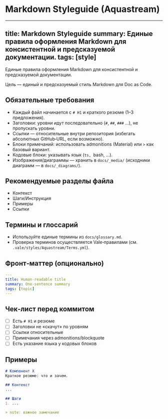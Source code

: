 # Markdown Styleguide (Aquastream)

---
title: Markdown Styleguide
summary: Единые правила оформления Markdown для консистентной и предсказуемой документации.
tags: [style]
---

Единые правила оформления Markdown для консистентной и предсказуемой документации.

Цель — единый и предсказуемый стиль Markdown для Doc as Code.

## Обязательные требования
- Каждый файл начинается с `# H1` и краткого резюме (1–3 предложения).
- Заголовки: уровни идут последовательно (`#`, `##`, `###` …), не пропускать уровни.
- Ссылки — относительные внутри репозитория (избегать абсолютных GitHub‑URL, если возможно).
- Блоки примечаний: использовать admonitions (Material) или `>` как базовый вариант.
- Кодовые блоки: указывать язык (```ts, ```bash, …).
- Изображения/диаграммы — хранить в `docs/_media/` (исходники диаграмм — в `docs/_diagrams/`).

## Рекомендуемые разделы файла
- Контекст
- Шаги/Инструкция
- Примеры
- Ссылки

## Термины и глоссарий
- Используйте единые термины из `docs/glossary.md`.
- Проверка терминов осуществляется Vale‑правилами (см. `.vale/styles/Aquastream/Terms.yml`).

## Фронт‑маттер (опционально)
```yaml
---
title: Human‑readable title
summary: One‑sentence summary
tags: [topic]
---
```

## Чек‑лист перед коммитом
- [ ] Есть `# H1` и резюме
- [ ] Заголовки не «скачут» по уровням
- [ ] Ссылки относительные
- [ ] Примечания через admonitions/blockquote
- [ ] Есть указание языка у кодовых блоков

## Примеры
```md
# Компонент X
Краткое резюме: что и зачем.

## Контекст
...

## Шаги
1. ...

> note: важное замечание
```
